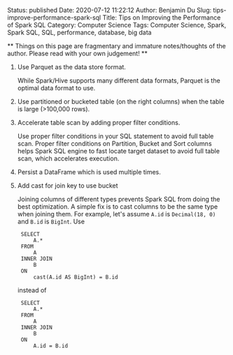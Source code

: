 Status: published
Date: 2020-07-12 11:22:12
Author: Benjamin Du
Slug: tips-improve-performance-spark-sql
Title: Tips on Improving the Performance of Spark SQL
Category: Computer Science
Tags: Computer Science, Spark, Spark SQL, SQL, performance, database, big data

**
Things on this page are fragmentary and immature notes/thoughts of the author.
Please read with your own judgement!
**

1. Use Parquet as the data store format.

    While Spark/Hive supports many different data formats, 
    Parquet is the optimal data format to use.

2. Use partitioned or bucketed table (on the right columns) when the table is large (>100,000 rows).

3. Accelerate table scan by adding proper filter conditions.

    Use proper filter conditions in your SQL statement to avoid full table scan. 
    Proper filter conditions on Partition, Bucket and Sort columns 
    helps Spark SQL engine to fast locate target dataset to avoid full table scan,
    which accelerates execution.

4. Persist a DataFrame which is used multiple times.

5. Add cast for join key to use bucket

    Joining columns of different types prevents Spark SQL from doing the best optimization.
    A simple fix is to cast columns to be the same type when joining them.
    For example,
    let's assume `A.id` is `Decimal(18, 0)` 
    and `B.id` is `BigInt`.
    Use

        SELECT 
            A.* 
        FROM
            A
        INNER JOIN 
            B
        ON 
            cast(A.id AS BigInt) = B.id 

    instead of

        SELECT 
            A.* 
        FROM
            A
        INNER JOIN 
            B
        ON 
            A.id = B.id 